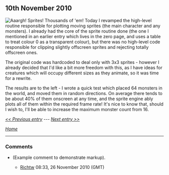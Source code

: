 ## 10th November 2010

![Aaargh! Sprites! Thousands of 'em!](./images/Spritetest.png "fig:Aaargh! Sprites! Thousands of 'em!") Today I revamped the high-level routine responsible for plotting moving sprites (the main character and any monsters). I already had the core of the sprite routine done (the one I mentioned in an earlier entry which lives in the zero page, and uses a table to treat colour 0 as a transparent colour), but there was no high-level code responsible for clipping slightly offscreen sprites and rejecting totally offscreen ones.

The original code was hardcoded to deal only with 3x3 sprites - however I already decided that I'd like a bit more freedom with this, as I have ideas for creatures which will occupy different sizes as they animate, so it was time for a rewrite.

The results are to the left - I wrote a quick test which placed 64 monsters in the world, and moved them in random directions. On average there tends to be about 40% of them onscreen at any time, and the sprite engine ably plots all of them within the required frame rate! It's nice to know that, should I wish to, I'll be able to increase the maximum monster count from 16.

_[&lt;&lt; Previous entry](OnslaughtDiary20101108 "wikilink") --- [Next entry &gt;&gt;](OnslaughtDiary20101112 "wikilink")_

_[Home](OnslaughtDiary "wikilink")_

---

### Comments

- (Example comment to demonstrate markup).

  - [Richtw](User%3ARichtw "wikilink") 08:33, 26 November 2010 (GMT)
